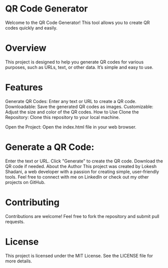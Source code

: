 # QR Code Generator
Welcome to the QR Code Generator! This tool allows you to create QR codes quickly and easily.

# Overview
This project is designed to help you generate QR codes for various purposes, such as URLs, text, or other data. It’s simple and easy to use.

# Features
Generate QR Codes: Enter any text or URL to create a QR code.
Downloadable: Save the generated QR codes as images.
Customizable: Adjust the size and color of the QR codes.
How to Use
Clone the Repository:
Clone this repository to your local machine.

Open the Project:
Open the index.html file in your web browser.

# Generate a QR Code:

Enter the text or URL.
Click "Generate" to create the QR code.
Download the QR code if needed.
About the Author
This project was created by Lokesh Shadani, a web developer with a passion for creating simple, user-friendly tools. Feel free to connect with me on LinkedIn or check out my other projects on GitHub.

# Contributing
Contributions are welcome! Feel free to fork the repository and submit pull requests.

# License
This project is licensed under the MIT License. See the LICENSE file for more details.